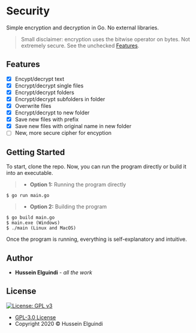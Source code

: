 # Security
Simple encryption and decryption in Go. No external libraries.
> Small disclaimer: encryption uses the bitwise operator on bytes. Not extremely secure. See the unchecked [Features](#Features).

## Features
- [x] Encypt/decrypt text
- [x] Encrypt/decrypt single files
- [x] Encrypt/decrypt folders
- [x] Encrypt/decrypt subfolders in folder
- [x] Overwrite files
- [x] Encrypt/decrypt to new folder
- [x] Save new files with prefix
- [x] Save new files with original name in new folder
- [ ] New, more secure cipher for encyption

## Getting Started
To start, clone the repo. Now, you can run the program directly or build it into an executable.
>- **Option 1:** Running the program directly
```shell
$ go run main.go
```
>- **Option 2:** Building the program
```shell
$ go build main.go
$ main.exe (Windows)
$ ./main (Linux and MacOS)
```
Once the program is running, everything is self-explanatory and intuitive.

## Author
- **Hussein Elguindi** - *all the work*

## License 
[![License: GPL v3](https://img.shields.io/badge/License-GPLv3-blue.svg)](https://www.gnu.org/licenses/gpl-3.0)
- [GPL-3.0 License](https://www.gnu.org/licenses/gpl-3.0)
- Copyright 2020 © Hussein Elguindi

